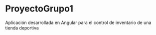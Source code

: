 # ProyectoGrupo1
Aplicación desarrollada en Angular para el control de inventario de una tienda deportiva
